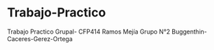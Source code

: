 # Trabajo-Practico
Trabajo Practico Grupal- CFP414 Ramos Mejía
Grupo N°2 
Buggenthin-Caceres-Gerez-Ortega 
